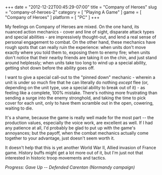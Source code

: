 +++
date = "2012-12-22T00:45:29-07:00"
title = "Company of Heroes"
slug = "company-of-heroes-2"
category = [ "Playing A Game" ]
game = [ "Company of Heroes" ]
platform = [ "PC" ]
+++

My feelings on Company of Heroes are mixed.  On the one hand, its nuanced action mechanics - cover and line of sight, disparate attack types and special abilities - are impressively thought-out, and lend a real sense of personal engagement to combat.  On the other hand, these mechanics have rough spots that can really ruin the experience: when units don't move exactly where you told them to, exposing them to enemy fire; when units don't notice that their nearby friends are taking it on the chin, and just stand around helplessly; when units take too long to wind up a special ability, getting shot down before the ability goes off.

I want to give a special call-out to the "pinned down" mechanic - wherein a unit is under so much fire that he can literally do nothing <i>except</i> flee (or, depending on the unit type, use a special ability to break out of it) - as feeling like a complete, 100% mistake.  There's nothing more frustrating than sending a surge into the enemy stronghold, and taking the time to pick cover for each unit, only to have them scramble out in the open, cowering, waiting to die.

It's a shame, because the game is really well made for the most part -- the production values, especially the voice work, are excellent as well.  If I had any patience at all, I'd probably be glad to put up with the game's annoyances; but the payoff, when the combat mechanics actually come together to your advantage, just doesn't seem worth it.

It doesn't help that this is yet another World War II, Allied invasion of France game.  History buffs might get a lot more out of it, but I'm just not that interested in historic troop movements and tactics.

<i>Progress: Gave Up -- Defended Carentan (Normandy campaign)</i>